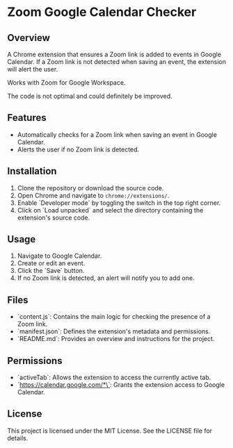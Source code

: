 # Zoom Google Calendar Checker

## Overview

A Chrome extension that ensures a Zoom link is added to events in Google Calendar. If a Zoom link is not detected when saving an event, the extension will alert the user.

Works with Zoom for Google Workspace.

The code is not optimal and could definitely be improved.

## Features

- Automatically checks for a Zoom link when saving an event in Google Calendar.
- Alerts the user if no Zoom link is detected.

## Installation

1. Clone the repository or download the source code.
2. Open Chrome and navigate to `chrome://extensions/`.
3. Enable \`Developer mode\` by toggling the switch in the top right corner.
4. Click on \`Load unpacked\` and select the directory containing the extension's source code.

## Usage

1. Navigate to Google Calendar.
2. Create or edit an event.
3. Click the \`Save\` button.
4. If no Zoom link is detected, an alert will notify you to add one.

## Files

- \`content.js\`: Contains the main logic for checking the presence of a Zoom link.
- \`manifest.json\`: Defines the extension's metadata and permissions.
- \`README.md\`: Provides an overview and instructions for the project.

## Permissions

- \`activeTab\`: Allows the extension to access the currently active tab.
- \`https://calendar.google.com/*\`: Grants the extension access to Google Calendar.

## License

This project is licensed under the MIT License. See the LICENSE file for details.